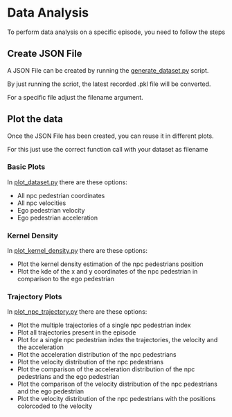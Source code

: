 # Data Analysis

To perform data analysis on a specific episode, you need to follow the steps

## Create JSON File

A JSON File can be created by running the [generate_dataset.py](../robot_sf/data_analysis/generate_dataset.py) script.

By just running the scriot, the latest recorded .pkl file will be converted.

For a specific file adjust the filename argument.

## Plot the data

Once the JSON File has been created, you can reuse it in different plots.

For this just use the correct function call with your dataset as filename

### Basic Plots

In [plot_dataset.py](../robot_sf/data_analysis/plot_dataset.py) there are these options:

- All npc pedestrian coordinates
- All npc velocities
- Ego pedestrian velocity
- Ego pedestrian acceleration

### Kernel Density

In [plot_kernel_density.py](../robot_sf/data_analysis/plot_kernel_density.py) there are these options:

- Plot the kernel density estimation of the npc pedestrians position
- Plot the kde of the x and y coordinates of the npc pedestrian in comparison to the ego pedestrian

### Trajectory Plots

In [plot_npc_trajectory.py](../robot_sf/data_analysis/plot_npc_trajectory.py) there are these options:

- Plot the multiple trajectories of a single npc pedestrian index
- Plot all trajectories present in the episode
- Plot for a single npc pedestrian index the trajectories, the velocity and the acceleration
- Plot the acceleration distribution of the npc pedestrians
- Plot the velocity distribution of the npc pedestrians
- Plot the comparison of the acceleration distribution of the npc pedestrians and the ego pedestrian
- Plot the comparison of the velocity distribution of the npc pedestrians and the ego pedestrian
- Plot the velocity distribution of the npc pedestrians with the positions colorcoded to the velocity